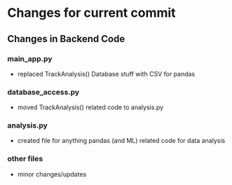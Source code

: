 # Changes for current commit

## Changes in Backend Code

### main_app.py
- replaced TrackAnalysis() Database stuff with CSV for pandas  

### database_access.py
- moved TrackAnalysis() related code to analysis.py

### analysis.py
- created file for anything pandas (and ML) related code for data analysis

### other files
- minor changes/updates

[//]: # (## Changes in Frontend Code)
[//]: # (- minor changes/updates)